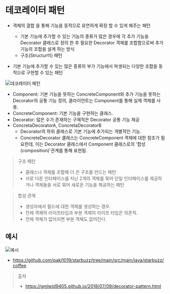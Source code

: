 # 데코레이터 패턴

- 객체의 결합 을 통해 기능을 동적으로 유연하게 확장 할 수 있게 해주는 패턴

  - 기본 기능에 추가할 수 있는 기능의 종류가 많은 경우에 각 추가 기능을 Decorator 클래스로 정의 한 후 필요한 Decorator 객체를 조합함으로써 추가 기능의 조합을 설계 하는 방식
  - 구조(Structur미) 패턴

- 기본 기능에 추가할 수 있는 많은 종류의 부가 기능에서 파생되는 다양한 조합을 동적으로 구현할 수 있는 패턴

![데코레이터 패턴](https://gmlwjd9405.github.io/images/design-pattern-decorator/decorator-pattern.png)

- Component: 기본 기능을 뜻하는 ConcreteComponent와 추가 기능을 뜻하는 Decorator의 공통 기능 정의, 클라이언트는 Component를 통해 실제 객체를 사용.
- ConcreteComponent: 기본 기능을 구현하는 클래스.
- Decorator: 많은 수가 존재하는 구체적은 Decorator 공통 기능 제공
- ConcretaDecoratorA, ConcretaDecoratorB
  - Decorator의 하위 클래스로 기본 기능에 추가되는 개별적인 기능.
  - ConcreteDecorator 클래스는 ConcreteComponent 객체에 대한 참조가 필요한데, 이는 Decorator 클래스에서 Component 클래스로의 '합성(composition)'관계를 통해 표현됨.

> 구조 패턴
>
> - 클래스나 객체를 조합해 더 큰 구조를 만드는 패턴
> - 서로 다른 인터페이스를 지닌 2개의 객체를 묶어 단일 인터페이스를 제공하거나 객체들을 서로 묶어 새로운 기능을 제공하는 패턴

> 합성 관계
>
> - 생성자에서 필드에 대한 객체를 생성하는 경우.
> - 전체 객체의 라이프타임과 부분 객체의 라이프 타임은 의존적.
> - 전체 객체가 없어지면 부분 객체도 없어진다.

## 예시

![예시](https://t1.daumcdn.net/cfile/tistory/186FF13C4E817DEF1E)

- https://github.com/paki1019/starbuzz/tree/main/src/main/java/starbuzz/coffee

> 출처
>
> - https://gmlwjd9405.github.io/2018/07/09/decorator-pattern.html
